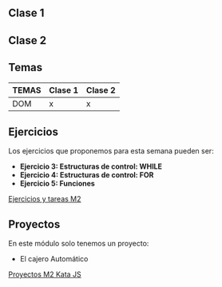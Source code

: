 ## Clase 1

## Clase 2

## Temas
|TEMAS   | Clase 1| Clase 2|
|---|---|---|
|DOM|x|x|

## Ejercicios
Los ejercicios que proponemos para esta semana pueden ser:
- **Ejercicio 3: Estructuras de control: WHILE**
- **Ejercicio 4: Estructuras de control: FOR**
- **Ejercicio 5: Funciones**

[Ejercicios y tareas M2](/Ejercicios%20y%20tareas/Ejercicios%20y%20tareas%20M2.md)

## Proyectos
En este módulo solo tenemos un proyecto:
- El cajero Automático

[Proyectos M2 Kata JS](/Proyectos/Proyectos%20M2%20Kata%20JS.md)
